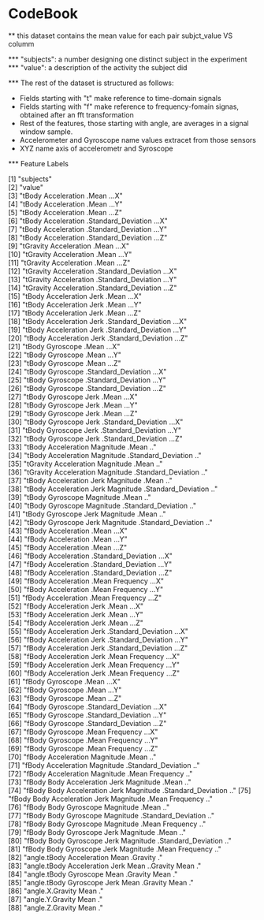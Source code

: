 CodeBook
===================================================================

** this dataset contains the mean value for each pair subjct_value VS columm

*** "subjects": a number designing one distinct subject in the experiment
*** "value": a description of the activity the subject did

*** The rest of the dataset is structured as follows:

* Fields starting with "t" make reference to time-domain signals
* Fields starting with "f" make reference to  frequency-fomain signas, obtained after an fft transformation
* Rest of the features, those starting with angle, are averages in a signal window sample.
* Accelerometer and Gyroscope name values extracet from those sensors
* XYZ name axis of accelerometr and Syroscope

*** Feature Labels

 [1] "subjects"                                                     
 [2] "value"                                                        
 [3] "tBody Acceleration .Mean ...X"                                
 [4] "tBody Acceleration .Mean ...Y"                                
 [5] "tBody Acceleration .Mean ...Z"                                
 [6] "tBody Acceleration .Standard_Deviation ...X"                  
 [7] "tBody Acceleration .Standard_Deviation ...Y"                  
 [8] "tBody Acceleration .Standard_Deviation ...Z"                  
 [9] "tGravity Acceleration .Mean ...X"                             
[10] "tGravity Acceleration .Mean ...Y"                             
[11] "tGravity Acceleration .Mean ...Z"                             
[12] "tGravity Acceleration .Standard_Deviation ...X"               
[13] "tGravity Acceleration .Standard_Deviation ...Y"               
[14] "tGravity Acceleration .Standard_Deviation ...Z"               
[15] "tBody Acceleration Jerk .Mean ...X"                           
[16] "tBody Acceleration Jerk .Mean ...Y"                           
[17] "tBody Acceleration Jerk .Mean ...Z"                           
[18] "tBody Acceleration Jerk .Standard_Deviation ...X"             
[19] "tBody Acceleration Jerk .Standard_Deviation ...Y"             
[20] "tBody Acceleration Jerk .Standard_Deviation ...Z"             
[21] "tBody Gyroscope .Mean ...X"                                   
[22] "tBody Gyroscope .Mean ...Y"                                   
[23] "tBody Gyroscope .Mean ...Z"                                   
[24] "tBody Gyroscope .Standard_Deviation ...X"                     
[25] "tBody Gyroscope .Standard_Deviation ...Y"                     
[26] "tBody Gyroscope .Standard_Deviation ...Z"                     
[27] "tBody Gyroscope Jerk .Mean ...X"                              
[28] "tBody Gyroscope Jerk .Mean ...Y"                              
[29] "tBody Gyroscope Jerk .Mean ...Z"                              
[30] "tBody Gyroscope Jerk .Standard_Deviation ...X"                
[31] "tBody Gyroscope Jerk .Standard_Deviation ...Y"                
[32] "tBody Gyroscope Jerk .Standard_Deviation ...Z"                
[33] "tBody Acceleration Magnitude .Mean .."                        
[34] "tBody Acceleration Magnitude .Standard_Deviation .."          
[35] "tGravity Acceleration Magnitude .Mean .."                     
[36] "tGravity Acceleration Magnitude .Standard_Deviation .."       
[37] "tBody Acceleration Jerk Magnitude .Mean .."                   
[38] "tBody Acceleration Jerk Magnitude .Standard_Deviation .."     
[39] "tBody Gyroscope Magnitude .Mean .."                           
[40] "tBody Gyroscope Magnitude .Standard_Deviation .."             
[41] "tBody Gyroscope Jerk Magnitude .Mean .."                      
[42] "tBody Gyroscope Jerk Magnitude .Standard_Deviation .."        
[43] "fBody Acceleration .Mean ...X"                                
[44] "fBody Acceleration .Mean ...Y"                                
[45] "fBody Acceleration .Mean ...Z"                                
[46] "fBody Acceleration .Standard_Deviation ...X"                  
[47] "fBody Acceleration .Standard_Deviation ...Y"                  
[48] "fBody Acceleration .Standard_Deviation ...Z"                  
[49] "fBody Acceleration .Mean Frequency ...X"                      
[50] "fBody Acceleration .Mean Frequency ...Y"                      
[51] "fBody Acceleration .Mean Frequency ...Z"                      
[52] "fBody Acceleration Jerk .Mean ...X"                           
[53] "fBody Acceleration Jerk .Mean ...Y"                           
[54] "fBody Acceleration Jerk .Mean ...Z"                           
[55] "fBody Acceleration Jerk .Standard_Deviation ...X"             
[56] "fBody Acceleration Jerk .Standard_Deviation ...Y"             
[57] "fBody Acceleration Jerk .Standard_Deviation ...Z"             
[58] "fBody Acceleration Jerk .Mean Frequency ...X"                 
[59] "fBody Acceleration Jerk .Mean Frequency ...Y"                 
[60] "fBody Acceleration Jerk .Mean Frequency ...Z"                 
[61] "fBody Gyroscope .Mean ...X"                                   
[62] "fBody Gyroscope .Mean ...Y"                                   
[63] "fBody Gyroscope .Mean ...Z"                                   
[64] "fBody Gyroscope .Standard_Deviation ...X"                     
[65] "fBody Gyroscope .Standard_Deviation ...Y"                     
[66] "fBody Gyroscope .Standard_Deviation ...Z"                     
[67] "fBody Gyroscope .Mean Frequency ...X"                         
[68] "fBody Gyroscope .Mean Frequency ...Y"                         
[69] "fBody Gyroscope .Mean Frequency ...Z"                         
[70] "fBody Acceleration Magnitude .Mean .."                        
[71] "fBody Acceleration Magnitude .Standard_Deviation .."          
[72] "fBody Acceleration Magnitude .Mean Frequency .."              
[73] "fBody Body Acceleration Jerk Magnitude .Mean .."              
[74] "fBody Body Acceleration Jerk Magnitude .Standard_Deviation .."
[75] "fBody Body Acceleration Jerk Magnitude .Mean Frequency .."    
[76] "fBody Body Gyroscope Magnitude .Mean .."                      
[77] "fBody Body Gyroscope Magnitude .Standard_Deviation .."        
[78] "fBody Body Gyroscope Magnitude .Mean Frequency .."            
[79] "fBody Body Gyroscope Jerk Magnitude .Mean .."                 
[80] "fBody Body Gyroscope Jerk Magnitude .Standard_Deviation .."   
[81] "fBody Body Gyroscope Jerk Magnitude .Mean Frequency .."       
[82] "angle.tBody Acceleration Mean .Gravity ."                     
[83] "angle.tBody Acceleration Jerk Mean ..Gravity Mean ."          
[84] "angle.tBody Gyroscope Mean .Gravity Mean ."                   
[85] "angle.tBody Gyroscope Jerk Mean .Gravity Mean ."              
[86] "angle.X.Gravity Mean ."                                       
[87] "angle.Y.Gravity Mean ."                                       
[88] "angle.Z.Gravity Mean ."     